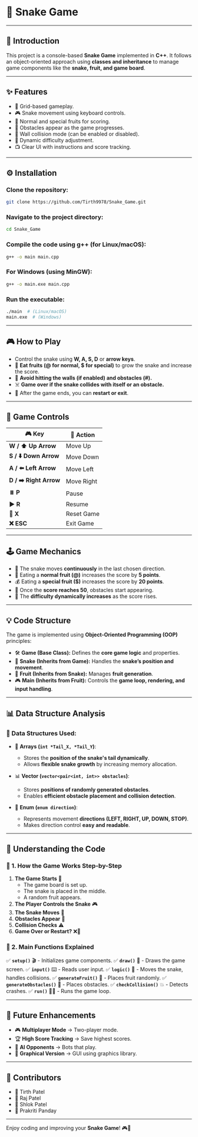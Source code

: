 # 🐍 Snake Game

---

## 📖 Introduction
This project is a console-based **Snake Game** implemented in **C++**. It follows an object-oriented approach using **classes and inheritance** to manage game components like the **snake, fruit, and game board**.

---

## ✨ Features
- 🎯 Grid-based gameplay.
- 🎮 Snake movement using keyboard controls.
- 🍏 Normal and special fruits for scoring.
- 🚧 Obstacles appear as the game progresses.
- 🧱 Wall collision mode (can be enabled or disabled).
- 🔄 Dynamic difficulty adjustment.
- 📺 Clear UI with instructions and score tracking.

---

## ⚙️ Installation
### Clone the repository:
```sh
git clone https://github.com/Tirth9978/Snake_Game.git
```
### Navigate to the project directory:
```sh
cd Snake_Game
```
### Compile the code using g++ (for Linux/macOS):
```sh
g++ -o main main.cpp
```
### For Windows (using MinGW):
```sh
g++ -o main.exe main.cpp
```
### Run the executable:
```sh
./main  # (Linux/macOS)
main.exe  # (Windows)
```

---

## 🎮 How to Play
- Control the snake using **W, A, S, D** or **arrow keys**.
- 🍏 **Eat fruits (@ for normal, $ for special)** to grow the snake and increase the score.
- 🚧 **Avoid hitting the walls (if enabled) and obstacles (#).**
- ☠️ **Game over if the snake collides with itself or an obstacle.**
- 🔄 After the game ends, you can **restart or exit**.

---

## 🎯 Game Controls
| 🎮 Key | 🏹 Action |
|--------|------------|
| **W / ⬆️ Up Arrow** | Move Up |
| **S / ⬇️ Down Arrow** | Move Down |
| **A / ⬅️ Left Arrow** | Move Left |
| **D / ➡️ Right Arrow** | Move Right |
| **⏸️ P** | Pause |
| **▶️ R** | Resume |
| **🔄 X** | Reset Game |
| **❌ ESC** | Exit Game |

---

## 🕹️ Game Mechanics
- 🐍 The snake moves **continuously** in the last chosen direction.
- 🍏 Eating a **normal fruit (@)** increases the score by **5 points**.
- 💰 Eating a **special fruit ($)** increases the score by **20 points**.
- 🚧 Once the **score reaches 50**, obstacles start appearing.
- 🔼 The **difficulty dynamically increases** as the score rises.

---

## 💡 Code Structure
The game is implemented using **Object-Oriented Programming (OOP)** principles:

- 🛠️ **Game (Base Class):** Defines the **core game logic** and properties.
- 🐍 **Snake (Inherits from Game):** Handles the **snake’s position and movement**.
- 🍏 **Fruit (Inherits from Snake):** Manages **fruit generation**.
- 🎮 **Main (Inherits from Fruit):** Controls the **game loop, rendering, and input handling**.

---

## 📊 Data Structure Analysis
### 📂 Data Structures Used:
- 📌 **Arrays (`int *Tail_X, *Tail_Y`)**:
  - Stores the **position of the snake's tail dynamically**.
  - Allows **flexible snake growth** by increasing memory allocation.

- 📊 **Vector (`vector<pair<int, int>> obstacles`)**:
  - Stores **positions of randomly generated obstacles**.
  - Enables **efficient obstacle placement and collision detection**.

- 🔢 **Enum (`enum direction`)**:
  - Represents movement **directions (LEFT, RIGHT, UP, DOWN, STOP)**.
  - Makes direction control **easy and readable**.

---

## 📝 Understanding the Code
### **📌 1. How the Game Works Step-by-Step**
1. **The Game Starts** 🚀
   - The game board is set up.
   - The snake is placed in the middle.
   - A random fruit appears.
2. **The Player Controls the Snake** 🎮
3. **The Snake Moves** 🐍
4. **Obstacles Appear** 🚧
5. **Collision Checks** ⚠️
6. **Game Over or Restart?** ❌🔄

### **📌 2. Main Functions Explained**
✅ **`setup()`** 🎬 - Initializes game components.
✅ **`draw()`** 🎨 - Draws the game screen.
✅ **`input()`** ⌨️ - Reads user input.
✅ **`logic()`** 🔄 - Moves the snake, handles collisions.
✅ **`generateFruit()`** 🍏 - Places fruit randomly.
✅ **`generateObstacles()`** 🚧 - Places obstacles.
✅ **`checkCollision()`** 💥 - Detects crashes.
✅ **`run()`** 🏃‍♂️ - Runs the game loop.

---

## 🚀 Future Enhancements
- 🎮 **Multiplayer Mode** → Two-player mode.
- 🏆 **High Score Tracking** → Save highest scores.
- 🤖 **AI Opponents** → Bots that play.
- 🎨 **Graphical Version** → GUI using graphics library.

---

## 👥 Contributors
- 🏅 Tirth Patel
- 🏅 Raj Patel
- 🏅 Shlok Patel
- 🏅 Prakriti Panday

---

Enjoy coding and improving your **Snake Game**! 🎮🐍


